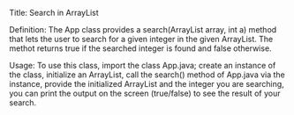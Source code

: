Title: Search in ArrayList

Definition:
The App class provides a search(ArrayList<Integer> array, int a) method that lets the user to search for a given integer in
the given ArrayList. The methot returns true if the searched integer is found and false otherwise.

Usage:
To use this class, import the class App.java;
create an instance of the class,
initialize an ArrayList,
call the search() method of App.java via the instance,
provide the initialized ArrayList and the integer you are searching,
you can print the output on the screen (true/false) to see the result of your search.


